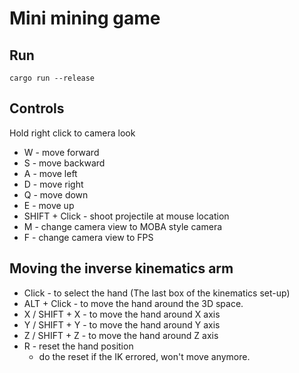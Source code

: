 # Mini mining game

## Run
```
cargo run --release
```

## Controls

Hold right click to camera look

- W - move forward
- S - move backward
- A - move left
- D - move right
- Q - move down
- E - move up
- SHIFT + Click - shoot projectile at mouse location
- M - change camera view to MOBA style camera
- F - change camera view to FPS

## Moving the inverse kinematics arm

- Click - to select the hand (The last box of the kinematics set-up)
- ALT + Click - to move the hand around the 3D space.
- X / SHIFT + X - to move the hand around X axis
- Y / SHIFT + Y - to move the hand around Y axis
- Z / SHIFT + Z - to move the hand around Z axis
- R - reset the hand position
    - do the reset if the IK errored, won't move anymore.
